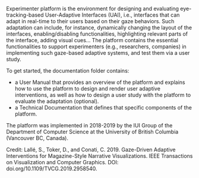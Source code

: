 Experimenter platform is the environment for designing and evaluating eye-tracking-based User-Adaptive Interfaces (UAI), i.e., interfaces that can adapt in real-time to their users based on their gaze behaviors. Such adaptation can include, for instance, dynamically changing the layout of the interfaces, enabling/disabling functionalities, highlighting relevant parts of the interface, adding visual cues… The platform contains the essential functionalities to support experimenters (e.g., researchers, companies) in implementing such gaze-based adaptive systems, and test them via a user study. 

To get started, the documentation folder contains:
- a User Manual that provides an overview of the platform and explains how to use the platform to design and render user adaptive interventions, as well as how to design a user study with the platform to evaluate the adaptation (optional).
- a Technical Documentation that defines that specific components of the platform.

The platform was implemented in 2018-2019 by the IUI Group of the Department of Computer Science at the University of British Columbia (Vancouver BC, Canada).

Credit: Lallé, S., Toker, D., and Conati, C. 2019. Gaze-Driven Adaptive Interventions for Magazine-Style Narrative Visualizations. IEEE Transactions on Visualization and Computer Graphics. DOI: doi.org/10.1109/TVCG.2019.2958540. 
